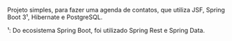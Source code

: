 Projeto simples, para fazer uma agenda de contatos, que utiliza JSF, Spring Boot 3¹, Hibernate e PostgreSQL.

¹: Do ecosistema Spring Boot, foi utilizado Spring Rest e Spring Data.